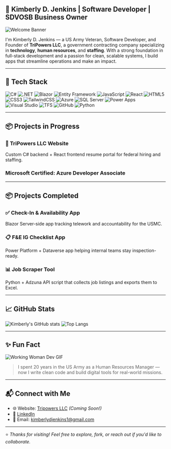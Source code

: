 
## 👋 Kimberly D. Jenkins | Software Developer | SDVOSB Business Owner

![Welcome Banner](https://c.tenor.com/4s3nOLgL0vMAAAAC/welcome.gif)

I'm Kimberly D. Jenkins — a US Army Veteran, Software Developer, and Founder of **TriPowers LLC**, a government contracting company specializing in **technology**, **human resources**, and **staffing**. With a strong foundation in full-stack development and a passion for clean, scalable systems, I build apps that streamline operations and make an impact.

---

## 🚀 Tech Stack

![C#](https://img.shields.io/badge/-C%23-239120?style=flat&logo=c-sharp&logoColor=white)
![.NET](https://img.shields.io/badge/-.NET-512BD4?style=flat&logo=dotnet&logoColor=white)
![Blazor](https://img.shields.io/badge/-Blazor-512BD4?style=flat&logo=blazor&logoColor=white)
![Entity Framework](https://img.shields.io/badge/-Entity%20Framework-004880?style=flat)
![JavaScript](https://img.shields.io/badge/-JavaScript-F7DF1E?style=flat&logo=javascript&logoColor=black)
![React](https://img.shields.io/badge/-React-61DAFB?style=flat&logo=react&logoColor=black)
![HTML5](https://img.shields.io/badge/-HTML5-E34F26?style=flat&logo=html5&logoColor=white)
![CSS3](https://img.shields.io/badge/-CSS3-1572B6?style=flat&logo=css3&logoColor=white)
![TailwindCSS](https://img.shields.io/badge/-TailwindCSS-38B2AC?style=flat&logo=tailwind-css&logoColor=white)
![Azure](https://img.shields.io/badge/-Azure-0078D4?style=flat&logo=microsoft-azure&logoColor=white)
![SQL Server](https://img.shields.io/badge/-SQL%20Server-CC2927?style=flat&logo=microsoft-sql-server&logoColor=white)
![Power Apps](https://img.shields.io/badge/-Power%20Apps-742774?style=flat&logo=powerapps&logoColor=white)
![Visual Studio](https://img.shields.io/badge/-Visual%20Studio-5C2D91?style=flat&logo=visual-studio&logoColor=white)
![TFS](https://img.shields.io/badge/-TFS-007ACC?style=flat&logo=azure-devops&logoColor=white)
![GitHub](https://img.shields.io/badge/-GitHub-181717?style=flat&logo=github&logoColor=white)
![Python](https://img.shields.io/badge/-Python-3776AB?style=flat&logo=python&logoColor=white)

---

## 📦 Projects in Progress

### 🧠 TriPowers LLC Website
Custom C# backend + React frontend resume portal for federal hiring and staffing.

### Microsoft Certified: Azure Developer Associate
---

## 📦 Projects Completed

### ✅ Check-In & Availability App
Blazor Server-side app tracking telework and accountability for the USMC.

### 📋 F&E IG Checklist App
Power Platform + Dataverse app helping internal teams stay inspection-ready.

### 📊 Job Scraper Tool
Python + Adzuna API script that collects job listings and exports them to Excel.

---

## 📈 GitHub Stats

![Kimberly's GitHub stats](https://github-readme-stats.vercel.app/api?username=spirit1269&show_icons=true&theme=default&hide_title=true)
![Top Langs](https://github-readme-stats.vercel.app/api/top-langs/?username=spirit1269&layout=compact)

---

## ✨ Fun Fact

![Working Woman Dev GIF](https://i.pinimg.com/originals/0a/f1/2e/0af12ea7242668738b53eb5f8cdc635a.gif)
> I spent 20 years in the US Army as a Human Resources Manager — now I write clean code and build digital tools for real-world missions.

---

## 📬 Connect with Me

- 🌐 Website: [Tripowers LLC](https://tripowersllc.com) *(Coming Soon!)*
- 💼 [LinkedIn](https://www.linkedin.com/in/kimberlydjenkins/)
- 📧 Email: kimberlydjenkins1@gmail.com

---

⭐ *Thanks for visiting! Feel free to explore, fork, or reach out if you'd like to collaborate.*
